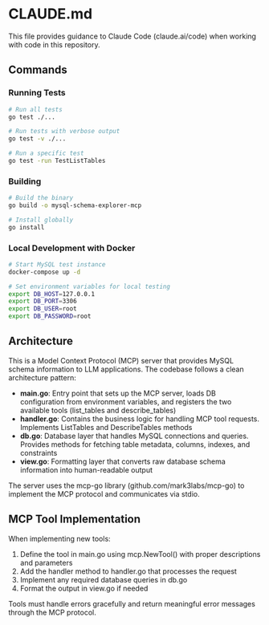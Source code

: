 # CLAUDE.md

This file provides guidance to Claude Code (claude.ai/code) when working with code in this repository.

## Commands

### Running Tests
```bash
# Run all tests
go test ./...

# Run tests with verbose output
go test -v ./...

# Run a specific test
go test -run TestListTables
```

### Building
```bash
# Build the binary
go build -o mysql-schema-explorer-mcp

# Install globally
go install
```

### Local Development with Docker
```bash
# Start MySQL test instance
docker-compose up -d

# Set environment variables for local testing
export DB_HOST=127.0.0.1
export DB_PORT=3306
export DB_USER=root
export DB_PASSWORD=root
```

## Architecture

This is a Model Context Protocol (MCP) server that provides MySQL schema information to LLM applications. The codebase follows a clean architecture pattern:

- **main.go**: Entry point that sets up the MCP server, loads DB configuration from environment variables, and registers the two available tools (list_tables and describe_tables)
- **handler.go**: Contains the business logic for handling MCP tool requests. Implements ListTables and DescribeTables methods
- **db.go**: Database layer that handles MySQL connections and queries. Provides methods for fetching table metadata, columns, indexes, and constraints
- **view.go**: Formatting layer that converts raw database schema information into human-readable output

The server uses the mcp-go library (github.com/mark3labs/mcp-go) to implement the MCP protocol and communicates via stdio.

## MCP Tool Implementation

When implementing new tools:
1. Define the tool in main.go using mcp.NewTool() with proper descriptions and parameters
2. Add the handler method to handler.go that processes the request
3. Implement any required database queries in db.go
4. Format the output in view.go if needed

Tools must handle errors gracefully and return meaningful error messages through the MCP protocol.
